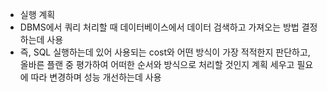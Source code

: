 - 실행 계획
- DBMS에서 쿼리 처리할 때 데이터베이스에서 데이터 검색하고 가져오는 방법 결정하는데 사용
- 즉, SQL 실행하는데 있어 사용되는 cost와 어떤 방식이 가장 적적한지 판단하고, 올바른 플랜 중 평가하여 어떠한 순서와 방식으로 처리할 것인지 계획 세우고 필요에 따라 변경하며 성능 개선하는데 사용
